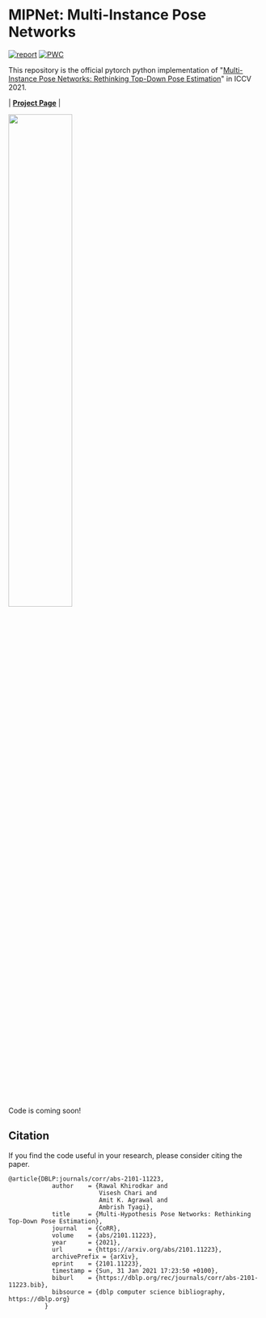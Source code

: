 # MIPNet: Multi-Instance Pose Networks

[![report](https://img.shields.io/badge/arxiv-report-red)](https://arxiv.org/pdf/2101.11223)
[![PWC](https://img.shields.io/badge/PWC-report-blue)](https://paperswithcode.com/paper/multi-hypothesis-pose-networks-rethinking-top)

This repository is the official pytorch python implementation of "[Multi-Instance Pose Networks: Rethinking Top-Down Pose Estimation](https://arxiv.org/pdf/2101.11223)" in ICCV 2021.

| [**Project Page**](https://rawalkhirodkar.github.io/mipnet)  | 

<!-- ![Teaser Image](https://rawalkhirodkar.github.io/images/iccv21_mip.png) -->
<img src=https://rawalkhirodkar.github.io/images/iccv21_mip.png width="50%">

Code is coming soon!

## Citation
If you find the code useful in your research, please consider citing the paper.

```
@article{DBLP:journals/corr/abs-2101-11223,
            author    = {Rawal Khirodkar and
                         Visesh Chari and
                         Amit K. Agrawal and
                         Ambrish Tyagi},
            title     = {Multi-Hypothesis Pose Networks: Rethinking Top-Down Pose Estimation},
            journal   = {CoRR},
            volume    = {abs/2101.11223},
            year      = {2021},
            url       = {https://arxiv.org/abs/2101.11223},
            archivePrefix = {arXiv},
            eprint    = {2101.11223},
            timestamp = {Sun, 31 Jan 2021 17:23:50 +0100},
            biburl    = {https://dblp.org/rec/journals/corr/abs-2101-11223.bib},
            bibsource = {dblp computer science bibliography, https://dblp.org}
          }
```









